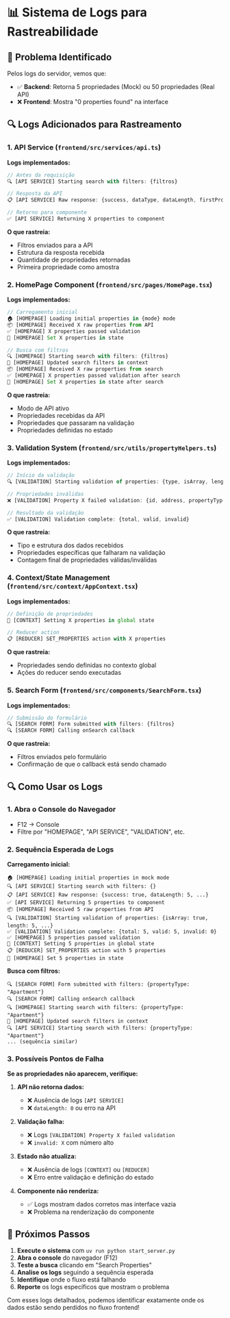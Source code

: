 # 📊 Sistema de Logs para Rastreabilidade

## 🎯 Problema Identificado

Pelos logs do servidor, vemos que:
- ✅ **Backend**: Retorna 5 propriedades (Mock) ou 50 propriedades (Real API)
- ❌ **Frontend**: Mostra "0 properties found" na interface

## 🔍 Logs Adicionados para Rastreamento

### 1. **API Service** (`frontend/src/services/api.ts`)

**Logs implementados:**
```javascript
// Antes da requisição
🔍 [API SERVICE] Starting search with filters: {filtros}

// Resposta da API
📋 [API SERVICE] Raw response: {success, dataType, dataLength, firstProperty}

// Retorno para componente
✅ [API SERVICE] Returning X properties to component
```

**O que rastreia:**
- Filtros enviados para a API
- Estrutura da resposta recebida
- Quantidade de propriedades retornadas
- Primeira propriedade como amostra

### 2. **HomePage Component** (`frontend/src/pages/HomePage.tsx`)

**Logs implementados:**
```javascript
// Carregamento inicial
🏠 [HOMEPAGE] Loading initial properties in {mode} mode
📦 [HOMEPAGE] Received X raw properties from API
✅ [HOMEPAGE] X properties passed validation
🎯 [HOMEPAGE] Set X properties in state

// Busca com filtros
🔍 [HOMEPAGE] Starting search with filters: {filtros}
💾 [HOMEPAGE] Updated search filters in context
📦 [HOMEPAGE] Received X raw properties from search
✅ [HOMEPAGE] X properties passed validation after search
🎯 [HOMEPAGE] Set X properties in state after search
```

**O que rastreia:**
- Modo de API ativo
- Propriedades recebidas da API
- Propriedades que passaram na validação
- Propriedades definidas no estado

### 3. **Validation System** (`frontend/src/utils/propertyHelpers.ts`)

**Logs implementados:**
```javascript
// Início da validação
🔍 [VALIDATION] Starting validation of properties: {type, isArray, length, firstItem}

// Propriedades inválidas
❌ [VALIDATION] Property X failed validation: {id, address, propertyType, fullProperty}

// Resultado da validação
✅ [VALIDATION] Validation complete: {total, valid, invalid}
```

**O que rastreia:**
- Tipo e estrutura dos dados recebidos
- Propriedades específicas que falharam na validação
- Contagem final de propriedades válidas/inválidas

### 4. **Context/State Management** (`frontend/src/context/AppContext.tsx`)

**Logs implementados:**
```javascript
// Definição de propriedades
🏪 [CONTEXT] Setting X properties in global state

// Reducer action
📋 [REDUCER] SET_PROPERTIES action with X properties
```

**O que rastreia:**
- Propriedades sendo definidas no contexto global
- Ações do reducer sendo executadas

### 5. **Search Form** (`frontend/src/components/SearchForm.tsx`)

**Logs implementados:**
```javascript
// Submissão do formulário
🔍 [SEARCH FORM] Form submitted with filters: {filtros}
🔍 [SEARCH FORM] Calling onSearch callback
```

**O que rastreia:**
- Filtros enviados pelo formulário
- Confirmação de que o callback está sendo chamado

## 🔍 Como Usar os Logs

### 1. **Abra o Console do Navegador**
- F12 → Console
- Filtre por "HOMEPAGE", "API SERVICE", "VALIDATION", etc.

### 2. **Sequência Esperada de Logs**

**Carregamento inicial:**
```
🏠 [HOMEPAGE] Loading initial properties in mock mode
🔍 [API SERVICE] Starting search with filters: {}
📋 [API SERVICE] Raw response: {success: true, dataLength: 5, ...}
✅ [API SERVICE] Returning 5 properties to component
📦 [HOMEPAGE] Received 5 raw properties from API
🔍 [VALIDATION] Starting validation of properties: {isArray: true, length: 5, ...}
✅ [VALIDATION] Validation complete: {total: 5, valid: 5, invalid: 0}
✅ [HOMEPAGE] 5 properties passed validation
🏪 [CONTEXT] Setting 5 properties in global state
📋 [REDUCER] SET_PROPERTIES action with 5 properties
🎯 [HOMEPAGE] Set 5 properties in state
```

**Busca com filtros:**
```
🔍 [SEARCH FORM] Form submitted with filters: {propertyType: "Apartment"}
🔍 [SEARCH FORM] Calling onSearch callback
🔍 [HOMEPAGE] Starting search with filters: {propertyType: "Apartment"}
💾 [HOMEPAGE] Updated search filters in context
🔍 [API SERVICE] Starting search with filters: {propertyType: "Apartment"}
... (sequência similar)
```

### 3. **Possíveis Pontos de Falha**

**Se as propriedades não aparecem, verifique:**

1. **API não retorna dados:**
   - ❌ Ausência de logs `[API SERVICE]`
   - ❌ `dataLength: 0` ou erro na API

2. **Validação falha:**
   - ❌ Logs `[VALIDATION] Property X failed validation`
   - ❌ `invalid: X` com número alto

3. **Estado não atualiza:**
   - ❌ Ausência de logs `[CONTEXT]` ou `[REDUCER]`
   - ❌ Erro entre validação e definição do estado

4. **Componente não renderiza:**
   - ✅ Logs mostram dados corretos mas interface vazia
   - ❌ Problema na renderização do componente

## 🚀 Próximos Passos

1. **Execute o sistema** com `uv run python start_server.py`
2. **Abra o console** do navegador (F12)
3. **Teste a busca** clicando em "Search Properties"
4. **Analise os logs** seguindo a sequência esperada
5. **Identifique** onde o fluxo está falhando
6. **Reporte** os logs específicos que mostram o problema

Com esses logs detalhados, podemos identificar exatamente onde os dados estão sendo perdidos no fluxo frontend! 